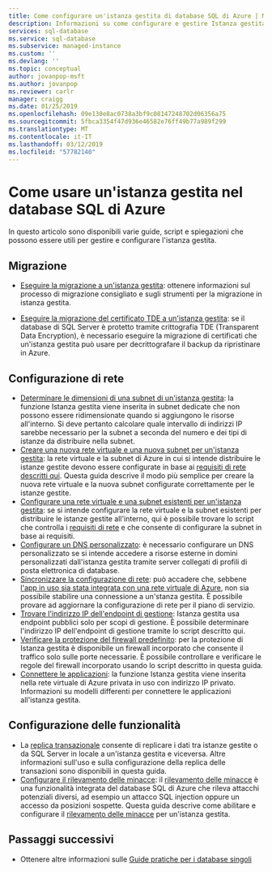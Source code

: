 ```yaml
---
title: Come configurare un'istanza gestita di database SQL di Azure | Microsoft Docs
description: Informazioni su come configurare e gestire Istanza gestita di database SQL di Azure.
services: sql-database
ms.service: sql-database
ms.subservice: managed-instance
ms.custom: ''
ms.devlang: ''
ms.topic: conceptual
author: jovanpop-msft
ms.author: jovanpop
ms.reviewer: carlr
manager: craigg
ms.date: 01/25/2019
ms.openlocfilehash: 09e130e8ac0738a3bf9c08147248702d06356a75
ms.sourcegitcommit: 5fbca3354f47d936e46582e76ff49b77a989f299
ms.translationtype: MT
ms.contentlocale: it-IT
ms.lasthandoff: 03/12/2019
ms.locfileid: "57782140"
---
```

# <a name="how-to-use-a-managed-instance-in-azure-sql-database"></a>Come usare un'istanza gestita nel database SQL di Azure

In questo articolo sono disponibili varie guide, script e spiegazioni che possono essere utili per gestire e configurare l'istanza gestita.

## <a name="migration"></a>Migrazione

- [Eseguire la migrazione a un'istanza gestita](sql-database-managed-instance-migrate.md): ottenere informazioni sul processo di migrazione consigliato e sugli strumenti per la migrazione in istanza gestita.

- [Eseguire la migrazione del certificato TDE a un'istanza gestita](sql-database-managed-instance-migrate-tde-certificate.md): se il database di SQL Server è protetto tramite crittografia TDE (Transparent Data Encryption), è necessario eseguire la migrazione di certificati che un'istanza gestita può usare per decrittografare il backup da ripristinare in Azure.

## <a name="network-configuration"></a>Configurazione di rete

- [Determinare le dimensioni di una subnet di un'istanza gestita](sql-database-managed-instance-determine-size-vnet-subnet.md): la funzione Istanza gestita viene inserita in subnet dedicate che non possono essere ridimensionate quando si aggiungono le risorse all'interno. Si deve pertanto calcolare quale intervallo di indirizzi IP sarebbe necessario per la subnet a seconda del numero e dei tipi di istanze da distribuire nella subnet.
- [Creare una nuova rete virtuale e una nuova subnet per un'istanza gestita](sql-database-managed-instance-create-vnet-subnet.md): la rete virtuale e la subnet di Azure in cui si intende distribuire le istanze gestite devono essere configurate in base ai [requisiti di rete descritti qui](sql-database-managed-instance-connectivity-architecture.md#network-requirements). Questa guida descrive il modo più semplice per creare la nuova rete virtuale e la nuova subnet configurate correttamente per le istanze gestite.
- [Configurare una rete virtuale e una subnet esistenti per un'istanza gestita](sql-database-managed-instance-configure-vnet-subnet.md): se si intende configurare la rete virtuale e la subnet esistenti per distribuire le istanze gestite all'interno, qui è possibile trovare lo script che controlla i [requisiti di rete](sql-database-managed-instance-connectivity-architecture.md#network-requirements) e che consente di configurare la subnet in base ai requisiti.
- [Configurare un DNS personalizzato](sql-database-managed-instance-custom-dns.md): è necessario configurare un DNS personalizzato se si intende accedere a risorse esterne in domini personalizzati dall'istanza gestita tramite server collegati di profili di posta elettronica di database.
- [Sincronizzare la configurazione di rete](sql-database-managed-instance-sync-network-configuration.md): può accadere che, sebbene [l'app in uso sia stata integrata con una rete virtuale di Azure](../app-service/web-sites-integrate-with-vnet.md), non sia possibile stabilire una connessione a un'stanza gestita. È possibile provare ad aggiornare la configurazione di rete per il piano di servizio.
- [Trovare l'indirizzo IP dell'endpoint di gestione](sql-database-managed-instance-find-management-endpoint-ip-address.md): Istanza gestita usa endpoint pubblici solo per scopi di gestione. È possibile determinare l'indirizzo IP dell'endpoint di gestione tramite lo script descritto qui.
- [Verificare la protezione del firewall predefinito](sql-database-managed-instance-management-endpoint-verify-built-in-firewall.md): per la protezione di Istanza gestita è disponibile un firewall incorporato che consente il traffico solo sulle porte necessarie. È possibile controllare e verificare le regole del firewall incorporato usando lo script descritto in questa guida.
- [Connettere le applicazioni](sql-database-managed-instance-connect-app.md): la funzione Istanza gestita viene inserita nella rete virtuale di Azure privata in uso con indirizzo IP privato. Informazioni su modelli differenti per connettere le applicazioni all'istanza gestita.

## <a name="feature-configuration"></a>Configurazione delle funzionalità

- La [replica transazionale](replication-with-sql-database-managed-instance.md) consente di replicare i dati tra istanze gestite o da SQL Server in locale a un'istanza gestita e viceversa. Altre informazioni sull'uso e sulla configurazione della replica delle transazioni sono disponibili in questa guida.
- [Configurare il rilevamento delle minacce](sql-database-managed-instance-threat-detection.md): il [rilevamento delle minacce](sql-database-threat-detection-overview.md) è una funzionalità integrata del database SQL di Azure che rileva attacchi potenziali diversi, ad esempio un attacco SQL injection oppure un accesso da posizioni sospette. Questa guida descrive come abilitare e configurare il [rilevamento delle minacce](sql-database-threat-detection-overview.md) per un'istanza gestita.

## <a name="next-steps"></a>Passaggi successivi

- Ottenere altre informazioni sulle [Guide pratiche per i database singoli](sql-database-howto-single-database.md)